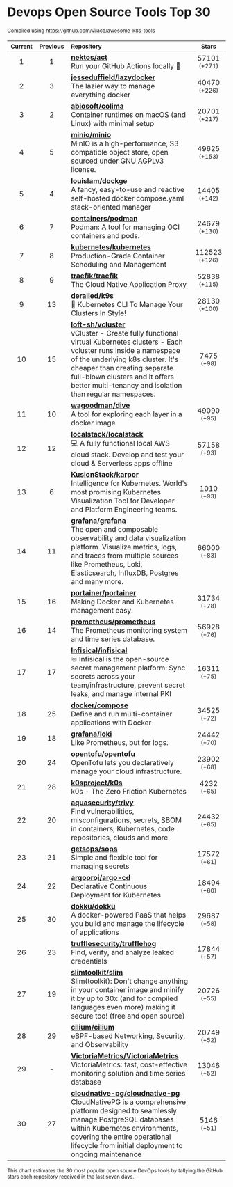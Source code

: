 # Devops Open Source Tools Top 30
<sup>Compiled using https://github.com/vilaca/awesome-k8s-tools</sup>
<div align="center">

|<sub>Current</sub>|<sub>Previous</sub>|<sub>Repository</sub>|<sub>Stars</sub>|
|:---:|:---:|:---|:---:|
|1|1|[**nektos/act**](https://github.com/nektos/act)<br/>Run your GitHub Actions locally 🚀|57101 <sup>(+271)</sup>|
|2|3|[**jesseduffield/lazydocker**](https://github.com/jesseduffield/lazydocker)<br/>The lazier way to manage everything docker|40470 <sup>(+226)</sup>|
|3|2|[**abiosoft/colima**](https://github.com/abiosoft/colima)<br/>Container runtimes on macOS (and Linux) with minimal setup|20701 <sup>(+217)</sup>|
|4|5|[**minio/minio**](https://github.com/minio/minio)<br/>MinIO is a high-performance, S3 compatible object store, open sourced under GNU AGPLv3 license.|49625 <sup>(+153)</sup>|
|5|4|[**louislam/dockge**](https://github.com/louislam/dockge)<br/>A fancy, easy-to-use and reactive self-hosted docker compose.yaml stack-oriented manager|14405 <sup>(+142)</sup>|
|6|7|[**containers/podman**](https://github.com/containers/podman)<br/>Podman: A tool for managing OCI containers and pods.|24679 <sup>(+130)</sup>|
|7|8|[**kubernetes/kubernetes**](https://github.com/kubernetes/kubernetes)<br/>Production-Grade Container Scheduling and Management|112523 <sup>(+126)</sup>|
|8|9|[**traefik/traefik**](https://github.com/traefik/traefik)<br/>The Cloud Native Application Proxy|52838 <sup>(+115)</sup>|
|9|13|[**derailed/k9s**](https://github.com/derailed/k9s)<br/>🐶 Kubernetes CLI To Manage Your Clusters In Style!|28130 <sup>(+100)</sup>|
|10|15|[**loft-sh/vcluster**](https://github.com/loft-sh/vcluster)<br/>vCluster - Create fully functional virtual Kubernetes clusters - Each vcluster runs inside a namespace of the underlying k8s cluster. It's cheaper than creating separate full-blown clusters and it offers better multi-tenancy and isolation than regular namespaces.|7475 <sup>(+98)</sup>|
|11|10|[**wagoodman/dive**](https://github.com/wagoodman/dive)<br/>A tool for exploring each layer in a docker image|49090 <sup>(+95)</sup>|
|12|12|[**localstack/localstack**](https://github.com/localstack/localstack)<br/>💻 A fully functional local AWS cloud stack. Develop and test your cloud & Serverless apps offline|57158 <sup>(+93)</sup>|
|13|6|[**KusionStack/karpor**](https://github.com/KusionStack/karpor)<br/>Intelligence for Kubernetes. World's most promising Kubernetes Visualization Tool for Developer and Platform Engineering teams. |1010 <sup>(+93)</sup>|
|14|11|[**grafana/grafana**](https://github.com/grafana/grafana)<br/>The open and composable observability and data visualization platform. Visualize metrics, logs, and traces from multiple sources like Prometheus, Loki, Elasticsearch, InfluxDB, Postgres and many more. |66000 <sup>(+83)</sup>|
|15|16|[**portainer/portainer**](https://github.com/portainer/portainer)<br/>Making Docker and Kubernetes management easy.|31734 <sup>(+78)</sup>|
|16|14|[**prometheus/prometheus**](https://github.com/prometheus/prometheus)<br/>The Prometheus monitoring system and time series database.|56928 <sup>(+76)</sup>|
|17|17|[**Infisical/infisical**](https://github.com/Infisical/infisical)<br/>♾ Infisical is the open-source secret management platform: Sync secrets across your team/infrastructure, prevent secret leaks, and manage internal PKI|16311 <sup>(+75)</sup>|
|18|25|[**docker/compose**](https://github.com/docker/compose)<br/>Define and run multi-container applications with Docker|34525 <sup>(+72)</sup>|
|19|18|[**grafana/loki**](https://github.com/grafana/loki)<br/>Like Prometheus, but for logs.|24442 <sup>(+70)</sup>|
|20|24|[**opentofu/opentofu**](https://github.com/opentofu/opentofu)<br/>OpenTofu lets you declaratively manage your cloud infrastructure.|23902 <sup>(+68)</sup>|
|21|28|[**k0sproject/k0s**](https://github.com/k0sproject/k0s)<br/>k0s - The Zero Friction Kubernetes|4232 <sup>(+65)</sup>|
|22|20|[**aquasecurity/trivy**](https://github.com/aquasecurity/trivy)<br/>Find vulnerabilities, misconfigurations, secrets, SBOM in containers, Kubernetes, code repositories, clouds and more|24432 <sup>(+65)</sup>|
|23|21|[**getsops/sops**](https://github.com/getsops/sops)<br/>Simple and flexible tool for managing secrets|17572 <sup>(+61)</sup>|
|24|22|[**argoproj/argo-cd**](https://github.com/argoproj/argo-cd)<br/>Declarative Continuous Deployment for Kubernetes|18494 <sup>(+60)</sup>|
|25|30|[**dokku/dokku**](https://github.com/dokku/dokku)<br/>A docker-powered PaaS that helps you build and manage the lifecycle of applications|29687 <sup>(+58)</sup>|
|26|23|[**trufflesecurity/trufflehog**](https://github.com/trufflesecurity/trufflehog)<br/>Find, verify, and analyze leaked credentials|17844 <sup>(+57)</sup>|
|27|19|[**slimtoolkit/slim**](https://github.com/slimtoolkit/slim)<br/>Slim(toolkit): Don't change anything in your container image and minify it by up to 30x (and for compiled languages even more) making it secure too! (free and open source)|20726 <sup>(+55)</sup>|
|28|29|[**cilium/cilium**](https://github.com/cilium/cilium)<br/>eBPF-based Networking, Security, and Observability|20749 <sup>(+52)</sup>|
|29|-|[**VictoriaMetrics/VictoriaMetrics**](https://github.com/VictoriaMetrics/VictoriaMetrics)<br/>VictoriaMetrics: fast, cost-effective monitoring solution and time series database|13046 <sup>(+52)</sup>|
|30|27|[**cloudnative-pg/cloudnative-pg**](https://github.com/cloudnative-pg/cloudnative-pg)<br/>CloudNativePG is a comprehensive platform designed to seamlessly manage PostgreSQL databases within Kubernetes environments, covering the entire operational lifecycle from initial deployment to ongoing maintenance|5146 <sup>(+51)</sup>|


</div>

<sub>This chart estimates the 30 most popular open source DevOps tools by tallying the GitHub stars each repository received in the last seven days.</sub>
